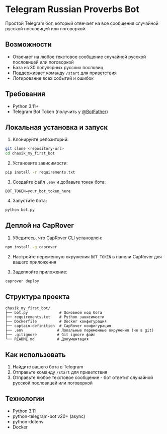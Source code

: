 # Telegram Russian Proverbs Bot

Простой Telegram бот, который отвечает на все сообщения случайной русской пословицей или поговоркой.

## Возможности

- Отвечает на любое текстовое сообщение случайной русской пословицей или поговоркой
- База из 30 популярных русских пословиц
- Поддерживает команду `/start` для приветствия
- Логирование всех событий и ошибок

## Требования

- Python 3.11+
- Telegram Bot Token (получить у [@BotFather](https://t.me/botfather))

## Локальная установка и запуск

1. Клонируйте репозиторий:
```bash
git clone <repository-url>
cd chasik_my_first_bot
```

2. Установите зависимости:
```bash
pip install -r requirements.txt
```

3. Создайте файл `.env` и добавьте токен бота:
```
BOT_TOKEN=your_bot_token_here
```

4. Запустите бота:
```bash
python bot.py
```

## Деплой на CapRover

1. Убедитесь, что CapRover CLI установлен:
```bash
npm install -g caprover
```

2. Настройте переменную окружения `BOT_TOKEN` в панели CapRover для вашего приложения

3. Задеплойте приложение:
```bash
caprover deploy
```

## Структура проекта

```
chasik_my_first_bot/
├── bot.py              # Основной код бота
├── requirements.txt    # Python зависимости
├── Dockerfile          # Docker конфигурация
├── captain-definition  # CapRover конфигурация
├── .env               # Локальные переменные окружения (не в git)
├── .gitignore         # Git ignore файл
└── README.md          # Документация
```

## Как использовать

1. Найдите вашего бота в Telegram
2. Отправьте команду `/start` для приветствия
3. Отправьте любое текстовое сообщение - бот ответит случайной русской пословицей или поговоркой

## Технологии

- Python 3.11
- python-telegram-bot v20+ (async)
- python-dotenv
- Docker

